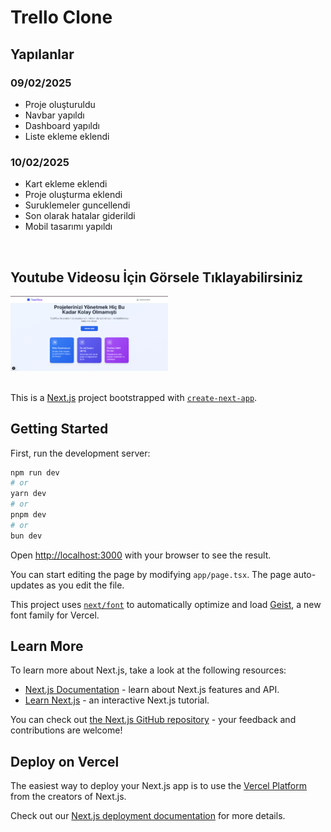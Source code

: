 # Trello Clone

## Yapılanlar
### 09/02/2025
- Proje oluşturuldu
- Navbar yapıldı
- Dashboard yapıldı
- Liste ekleme eklendi
  
### 10/02/2025
- Kart ekleme eklendi
- Proje oluşturma eklendi
- Suruklemeler guncellendi
- Son olarak hatalar giderildi 
- Mobil tasarımı yapıldı
<br>

## Youtube Videosu İçin Görsele Tıklayabilirsiniz 
[<img src="https://github.com/abrakadabra7/next-trello/blob/master/%D0%A1%D0%BD%D0%B8%D0%BC%D0%BE%D0%BA%20%D1%8D%D0%BA%D1%80%D0%B0%D0%BD%D0%B0%202025-02-10%20160322.png" width="50%">](https://youtu.be/xv63-iNxuvM "Trello Clone With NextJs")
<br><br>

This is a [Next.js](https://nextjs.org) project bootstrapped with [`create-next-app`](https://nextjs.org/docs/app/api-reference/cli/create-next-app).

## Getting Started

First, run the development server:

```bash
npm run dev
# or
yarn dev
# or
pnpm dev
# or
bun dev
```

Open [http://localhost:3000](http://localhost:3000) with your browser to see the result.

You can start editing the page by modifying `app/page.tsx`. The page auto-updates as you edit the file.

This project uses [`next/font`](https://nextjs.org/docs/app/building-your-application/optimizing/fonts) to automatically optimize and load [Geist](https://vercel.com/font), a new font family for Vercel.

## Learn More

To learn more about Next.js, take a look at the following resources:

- [Next.js Documentation](https://nextjs.org/docs) - learn about Next.js features and API.
- [Learn Next.js](https://nextjs.org/learn) - an interactive Next.js tutorial.

You can check out [the Next.js GitHub repository](https://github.com/vercel/next.js) - your feedback and contributions are welcome!

## Deploy on Vercel

The easiest way to deploy your Next.js app is to use the [Vercel Platform](https://vercel.com/new?utm_medium=default-template&filter=next.js&utm_source=create-next-app&utm_campaign=create-next-app-readme) from the creators of Next.js.

Check out our [Next.js deployment documentation](https://nextjs.org/docs/app/building-your-application/deploying) for more details.

